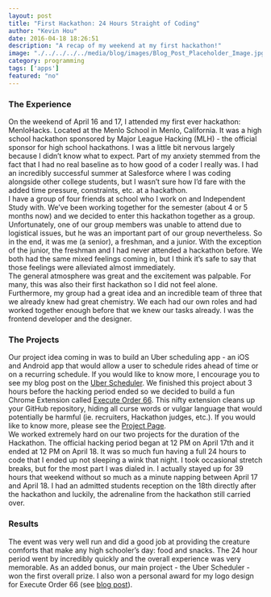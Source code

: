 ```yaml
---
layout: post
title: "First Hackathon: 24 Hours Straight of Coding"
author: "Kevin Hou"
date: 2016-04-18 18:26:51
description: "A recap of my weekend at my first hackathon!"
image: "./../../../../media/blog/images/Blog_Post_Placeholder_Image.jpg"
category: programming
tags: ['apps']
featured: "no"
---
```

<h3 class="post-subheader">The Experience</h3>
On the weekend of April 16 and 17, I attended my first ever hackathon: MenloHacks. Located at the Menlo School in Menlo, California. It was a high school hackathon sponsored by Major League Hacking (MLH) - the official sponsor for high school hackathons. I was a little bit nervous largely because I didn’t know what to expect. Part of my anxiety stemmed from the fact that I had no real baseline as to how good of a coder I really was. I had an incredibly successful summer at Salesforce where I was coding alongside other college students, but I wasn’t sure how I’d fare with the added time pressure, constraints, etc. at a hackathon.
<br class="post-line-break">
I have a group of four friends at school who I work on and Independent Study with. We’ve been working together for the semester (about 4 or 5 months now) and we decided to enter this hackathon together as a group. Unfortunately, one of our group members was unable to attend due to logistical issues, but he was an important part of our group nevertheless. So in the end, it was me (a senior), a freshman, and a junior. With the exception of the junior, the freshman and I had never attended a hackathon before. We both had the same mixed feelings coming in, but I think it’s safe to say that those feelings were alleviated almost immediately.
<br class="post-line-break">
The general atmosphere was great and the excitement was palpable. For many, this was also their first hackathon so I did not feel alone. Furthermore, my group had a great idea and an incredible team of three that we already knew had great chemistry. We each had our own roles and had worked together enough before that we knew our tasks already. I was the frontend developer and the designer.
<br class="post-line-break">
<h3 class="post-subheader">The Projects</h3>
Our project idea coming in was to build an Uber scheduling app - an iOS and Android app that would allow a user to schedule rides ahead of time or on a recurring schedule. If you would like to know more, I encourage you to see my blog post on the <a href="{{ site.baseurl }}/programming/2016/04/21/uber-scheduler-calling-ubers-alarm-clock-style.html" target="_blank">Uber Scheduler</a>. We finished this project about 3 hours before the hacking period ended so we decided to build a fun Chrome Extension called <a href="https://chrome.google.com/webstore/detail/execute-order-66/hgoanjhaboccoaefceiebdodiillhone">Execute Order 66</a>. This nifty extension cleans up your GitHub repository, hiding all curse words or vulgar language that would potentially be harmful (ie. recruiters, Hackathon judges, etc.). If you would like to know more, please see the <a href="{{ site.baseurl }}/blog/projects/Execute-Order-66/" target="_blank">Project Page</a>.
<br class="post-line-break">
We worked extremely hard on our two projects for the duration of the Hackathon. The official hacking period began at 12 PM on April 17th and it ended at 12 PM on April 18. It was so much fun having a full 24 hours to code that I ended up not sleeping a wink that night. I took occasional stretch breaks, but for the most part I was dialed in. I actually stayed up for 39 hours that weekend without so much as a minute napping between April 17 and April 18. I had an admitted students reception on the 18th directly after the hackathon and luckily, the adrenaline from the hackathon still carried over.
<br class="post-line-break">
<h3 class="post-subheader">Results</h3>
The event was very well run and did a good job at providing the creature comforts that make any high schooler’s day: food and snacks. The 24 hour period went by incredibly quickly and the overall experience was very memorable. As an added bonus, our main project - the Uber Scheduler - won the first overall prize. I also won a personal award for my logo design for Execute Order 66 (see <a href="{{ site.baseurl }}/design/2016/05/01/github-octocat-design-challenge-winner.html" target="_blank">blog post</a>).
